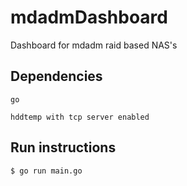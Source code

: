 # mdadmDashboard
Dashboard for mdadm raid based NAS's

## Dependencies
```
go

hddtemp with tcp server enabled
```

## Run instructions
```console
$ go run main.go
```
